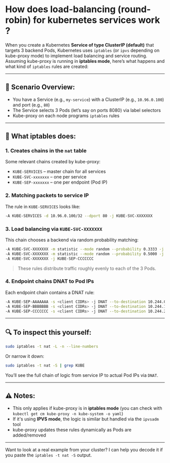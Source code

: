 # How does load-balancing (round-robin) for kubernetes services work ?


When you create a Kubernetes **Service of type ClusterIP (default)** that targets 3 backend Pods, Kubernetes uses `iptables` (or `ipvs` depending on kube-proxy mode) to implement load balancing and service routing.
Assuming kube-proxy is running in **iptables mode**, here’s what happens and what kind of `iptables` rules are created:

---

## 🔧 Scenario Overview:

- You have a Service (e.g., `my-service`) with a ClusterIP (e.g., `10.96.0.100`) and port (e.g., `80`)
- The Service selects 3 Pods (let’s say on ports 8080) via label selectors
- Kube-proxy on each node programs `iptables` rules

---

## 🔁 What iptables does:

### 1. **Creates chains in the `nat` table**
Some relevant chains created by kube-proxy:

- `KUBE-SERVICES` – master chain for all services
- `KUBE-SVC-xxxxxxx` – one per service
- `KUBE-SEP-xxxxxxx` – one per endpoint (Pod IP)

### 2. **Matching packets to service IP**
The rule in `KUBE-SERVICES` looks like:

```bash
-A KUBE-SERVICES -d 10.96.0.100/32 --dport 80 -j KUBE-SVC-XXXXXXX
```

### 3. **Load balancing via `KUBE-SVC-XXXXXXX`**
This chain chooses a backend via random probability matching:

```bash
-A KUBE-SVC-XXXXXXX -m statistic --mode random --probability 0.3333 -j KUBE-SEP-AAAAAAA
-A KUBE-SVC-XXXXXXX -m statistic --mode random --probability 0.5000 -j KUBE-SEP-BBBBBBB
-A KUBE-SVC-XXXXXXX -j KUBE-SEP-CCCCCCC
```

> These rules distribute traffic roughly evenly to each of the 3 Pods.

### 4. **Endpoint chains DNAT to Pod IPs**
Each endpoint chain contains a DNAT rule:

```bash
-A KUBE-SEP-AAAAAAA -s <client CIDRs> -j DNAT --to-destination 10.244.0.5:8080
-A KUBE-SEP-BBBBBBB -s <client CIDRs> -j DNAT --to-destination 10.244.1.3:8080
-A KUBE-SEP-CCCCCCC -s <client CIDRs> -j DNAT --to-destination 10.244.2.7:8080
```

---

## 🔍 To inspect this yourself:

```bash
sudo iptables -t nat -L -n --line-numbers
```

Or narrow it down:

```bash
sudo iptables -t nat -S | grep KUBE
```

You’ll see the full chain of logic from service IP to actual Pod IPs via `DNAT`.

---

## ⚠️ Notes:

- This only applies if kube-proxy is in **iptables mode** (you can check with `kubectl get cm kube-proxy -n kube-system -o yaml`)
- If it's using **IPVS mode**, the logic is similar but handled via the `ipvsadm` tool
- kube-proxy updates these rules dynamically as Pods are added/removed

---

Want to look at a real example from your cluster? I can help you decode it if you paste the `iptables -t nat -S` output.
